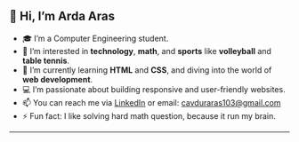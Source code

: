 ## 👋 Hi, I’m Arda Aras

- 🎓 I’m a Computer Engineering student.
- 👀 I’m interested in **technology**, **math**, and **sports** like **volleyball** and **table tennis**.
- 🌱 I’m currently learning **HTML** and **CSS**, and diving into the world of **web development**.
- 💻 I’m passionate about building responsive and user-friendly websites.
- 📫 You can reach me via [LinkedIn](www.linkedin.com/in/arda-aras-çavdur-046684330) or email: cavduraras103@gmail.com
- ⚡ Fun fact: I like solving hard math question, because it run my brain. 

---
<!---
Arda-Aras103/Arda-Aras103 is a ✨ special ✨ repository because its `README.md` (this file) appears on your GitHub profile.
You can click the Preview link to take a look at your changes.
--->
